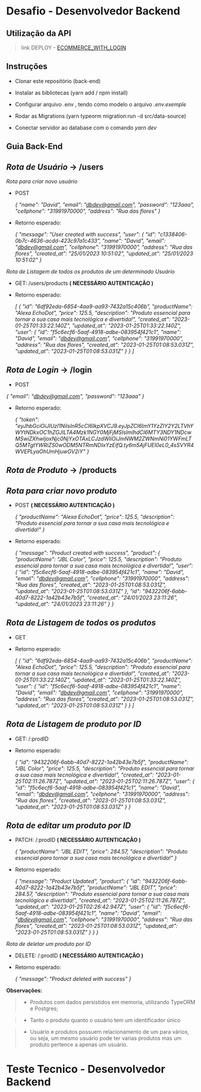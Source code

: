 # Desafio - Desenvolvedor Backend

## Utilização da API

> link DEPLOY - [ECOMMERCE_WITH_LOGIN](https://ecommerce-with-login-api-node-ts.onrender.com)

## Instruções

- Clonar este repositório (back-end)

- Instalar as bibliotecas (yarn add / npm install)

- Configurar arquivo .env , tendo como modelo o arquivo _.env.exemple_

- Rodar as Migrations (yarn typeorm migration:run -d src/data-source)

- Conectar servidor ao database com o comando _yarn dev_

## Guia Back-End

## _Rota de Usuário_ -> /users

_Rota para criar novo usuário_

- POST

  _{
  "name": "David",
  "email": "dbdev@gmail.com",
  "password": "123aaa",
  "cellphone": "31991970000",
  "address": "Rua das flores"
  }_

- Retorno esperado:

  _{
  "message": "User created with success",
  "user": {
  "id": "c1338406-0b7c-4636-acdd-423c97a1c433",
  "name": "David",
  "email": "dbdev@gmail.com",
  "cellphone": "31991970000",
  "address": "Rua das flores",
  "created_at": "25/01/2023 10:51:02",
  "updated_at": "25/01/2023 10:51:02"
  }_

_Rota de Listagem de todos os produtos de um determinado Usuário_

- GET: /users/products **( NECESSÁRIO AUTENTICAÇÃO )**
- Retorno esperado:

  _[
  {
  "id": "6df92eda-6854-4aa9-aa93-7432a15c406b",
  "productName": "Alexa EchoDot",
  "price": 125.5,
  "description": "Produto essencial para tornar a sua casa mais tecnológica e divertida!",
  "created_at": "2023-01-25T01:33:22.140Z",
  "updated_at": "2023-01-25T01:33:22.140Z",
  "user": {
  "id": "f5c6ecf6-5aaf-4918-adbe-083954f421c1",
  "name": "David",
  "email": "dbdev@gmail.com",
  "cellphone": "31991970000",
  "address": "Rua das flores",
  "created_at": "2023-01-25T01:08:53.031Z",
  "updated_at": "2023-01-25T01:08:53.031Z"
  }
  }
  ]_

## _Rota de Login_ -> /login

- POST

_{
"email": "dbdev@gmail.com",
"password": "123aaa"
}_

- Retorno esperado:

  _{
  "token": "eyJhbGciOiJIUzI1NiIsInR5cCI6IkpXVCJ9.eyJpZCI6ImY1YzZlY2Y2LTVhYWYtNDkxOC1hZGJlLTA4Mzk1NGY0MjFjMSIsImlhdCI6MTY3NDY1NDcwMSwiZXhwIjoxNjc0NjYxOTAxLCJzdWIiOiJmNWM2ZWNmNi01YWFmLTQ5MTgtYWRiZS0wODM5NTRmNDIxYzEifQ.ty6m5AjFUEl0eL0_4sSVYR4WVEPLyaOhUmHjuwGV2iY"
  }_

## _Rota de Produto_ -> /products

## _Rota para criar novo produto_

- POST **( NECESSÁRIO AUTENTICAÇÃO )**

  _{
  "productName": "Alexa EchoDot",
  "price": 125.5,
  "description": "Produto essencial para tornar a sua casa mais tecnológica e divertida!"
  }_

- Retorno esperado:

  _{
  "message": "Product created with success",
  "product": {
  "productName": "JBL Color",
  "price": 125.5,
  "description": "Produto essencial para tornar a sua casa mais tecnológica e divertida!",
  "user": {
  "id": "f5c6ecf6-5aaf-4918-adbe-083954f421c1",
  "name": "David",
  "email": "dbdev@gmail.com",
  "cellphone": "31991970000",
  "address": "Rua das flores",
  "created_at": "2023-01-25T01:08:53.031Z",
  "updated_at": "2023-01-25T01:08:53.031Z"
  },
  "id": "9432206f-6abb-40d7-8222-1a42b43e7b5f",
  "created_at": "24/01/2023 23:11:26",
  "updated_at": "24/01/2023 23:11:26"
  }
  }_

## _Rota de Listagem de todos os produtos_

- GET

- Retorno esperado:

  _[
  {
  "id": "6df92eda-6854-4aa9-aa93-7432a15c406b",
  "productName": "Alexa EchoDot",
  "price": 125.5,
  "description": "Produto essencial para tornar a sua casa mais tecnológica e divertida!",
  "created_at": "2023-01-25T01:33:22.140Z",
  "updated_at": "2023-01-25T01:33:22.140Z",
  "user": {
  "id": "f5c6ecf6-5aaf-4918-adbe-083954f421c1",
  "name": "David",
  "email": "dbdev@gmail.com",
  "cellphone": "31991970000",
  "address": "Rua das flores",
  "created_at": "2023-01-25T01:08:53.031Z",
  "updated_at": "2023-01-25T01:08:53.031Z"
  }
  }
  ]_

## _Rota de Listagem de produto por ID_

- GET: /:prodID

- Retorno esperado:

  _{
  "id": "9432206f-6abb-40d7-8222-1a42b43e7b5f",
  "productName": "JBL Color",
  "price": 125.5,
  "description": "Produto essencial para tornar a sua casa mais tecnológica e divertida!",
  "created_at": "2023-01-25T02:11:26.787Z",
  "updated_at": "2023-01-25T02:11:26.787Z",
  "user": {
  "id": "f5c6ecf6-5aaf-4918-adbe-083954f421c1",
  "name": "David",
  "email": "dbdev@gmail.com",
  "cellphone": "31991970000",
  "address": "Rua das flores",
  "created_at": "2023-01-25T01:08:53.031Z",
  "updated_at": "2023-01-25T01:08:53.031Z"
  }
  }_

## _Rota de editar um produto por ID_

- PATCH: /:prodID **( NECESSÁRIO AUTENTICAÇÃO )**

  _{
  "productName": "JBL EDIT",
  "price": 284.57,
  "description": "Produto essencial para tornar a sua casa mais tecnológica e divertida!"
  }_

- Retorno esperado:

  _{
  "message": "Product Updated",
  "product": {
  "id": "9432206f-6abb-40d7-8222-1a42b43e7b5f",
  "productName": "JBL EDIT",
  "price": 284.57,
  "description": "Produto essencial para tornar a sua casa mais tecnológica e divertida!",
  "created_at": "2023-01-25T02:11:26.787Z",
  "updated_at": "2023-01-25T02:26:42.947Z",
  "user": {
  "id": "f5c6ecf6-5aaf-4918-adbe-083954f421c1",
  "name": "David",
  "email": "dbdev@gmail.com",
  "cellphone": "31991970000",
  "address": "Rua das flores",
  "created_at": "2023-01-25T01:08:53.031Z",
  "updated_at": "2023-01-25T01:08:53.031Z"
  }
  }
  }_

_Rota de deletar um produto por ID_

- DELETE: /:prodID **( NECESSÁRIO AUTENTICAÇÃO )**

- Retorno esperado:

  _{
  "message": "Product deleted with success"
  }_

**Observações:**

> - Produtos com dados persistidos em memoria, utilizando TypeORM e Postgres;

> - Tanto o produto quanto o usuário tem um identificador único

> - Usuário e produtos possuem relacionamento de um para vários, ou seja, um mesmo usuário pode ter varias produtos mas um produto pertence a apenas um usuário.

# Teste Tecnico - Desenvolvedor Backend
